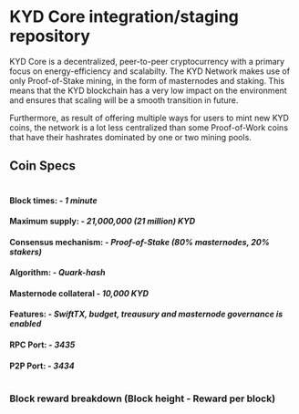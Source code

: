 # KYD Core integration/staging repository

KYD Core is a decentralized, peer-to-peer cryptocurrency with a primary focus on energy-efficiency and scalabilty. The KYD Network makes use of only Proof-of-Stake mining, in the form of masternodes and staking. This means that the KYD blockchain has a very low impact on the environment and ensures that scaling will be a smooth transition in future. 

Furthermore, as result of offering multiple ways for users to mint new KYD coins, the network is a lot less centralized than some Proof-of-Work coins that have their hashrates dominated by one or two mining pools.

## Coin Specs

#

#### Block times: - *1 minute* 
#### Maximum supply: - *21,000,000 (21 million) KYD*
#### Consensus mechanism: - *Proof-of-Stake (80% masternodes, 20% stakers)*
#### Algorithm: - *Quark-hash* 
#### Masternode collateral - *10,000 KYD*  
#### Features: - *SwiftTX, budget, treausury and masternode governance is enabled* 
#### RPC Port: - *3435* 
#### P2P Port: - *3434* 

#

### Block reward breakdown (Block height - Reward per block)
#




